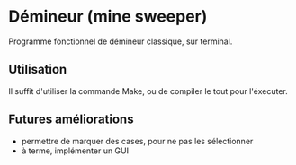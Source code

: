 # Démineur (mine sweeper)
Programme fonctionnel de démineur classique, sur terminal.
## Utilisation
Il suffit d'utiliser la commande Make, ou de compiler le tout pour l'éxecuter.
## Futures améliorations
 - permettre de marquer des cases, pour ne pas les sélectionner
 - à terme, implémenter un GUI
